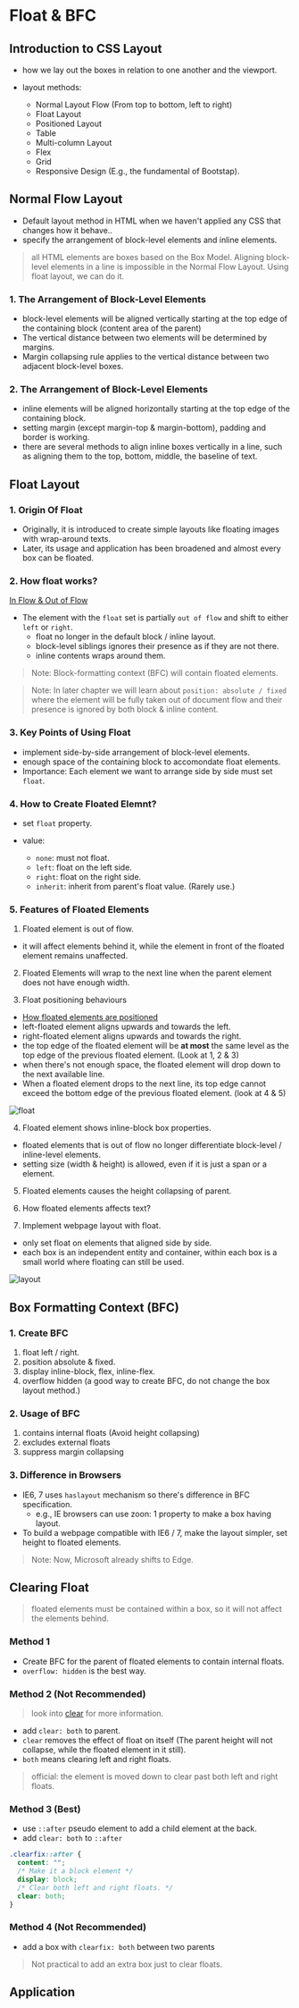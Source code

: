 # Float & BFC

## Introduction to CSS Layout

- how we lay out the boxes in relation to one another and the viewport.

- layout methods:
  - Normal Layout Flow (From top to bottom, left to right)
  - Float Layout
  - Positioned Layout
  - Table
  - Multi-column Layout
  - Flex
  - Grid
  - Responsive Design (E.g., the fundamental of Bootstap).

## Normal Flow Layout

- Default layout method in HTML when we haven't applied any CSS that changes how it behave..
- specify the arrangement of block-level elements and inline elements.

> all HTML elements are boxes based on the Box Model.
> Aligning block-level elements in a line is impossible in the Normal Flow Layout.
> Using float layout, we can do it.

### 1. The Arrangement of Block-Level Elements 

- block-level elements will be aligned vertically starting at the top edge of the containing block (content area of the parent)
- The vertical distance between two elements will be determined by margins.
- Margin collapsing rule applies to the vertical distance between two adjacent block-level boxes.

### 2. The Arrangement of Block-Level Elements 

- inline elements will be aligned horizontally starting at the top edge of the containing block.
- setting margin (except margin-top & margin-bottom), padding and border is working.
- there are several methods to align inline boxes vertically in a line, such as aligning them to the top, bottom, middle, the baseline of text.

## Float Layout

### 1. Origin Of Float

- Originally, it is introduced to create simple layouts like floating images with wrap-around texts.
- Later, its usage and application has been broadened and almost every box can be floated.

### 2. How float works?
[In Flow & Out of Flow](https://developer.mozilla.org/en-US/docs/Web/CSS/CSS_display/In_flow_and_out_of_flow)
- The element with the `float` set is partially `out of flow` and shift to either `left` or `right`.
  - float no longer in the default block / inline layout.
  - block-level siblings ignores their presence as if they are not there.
  - inline contents wraps around them.

> Note: Block-formatting context (BFC) will contain floated elements.

> Note: In later chapter we will learn about `position: absolute / fixed` where the element will be fully taken out of document flow and their presence is ignored by both block & inline content.

### 3. Key Points of Using Float

- implement side-by-side arrangement of block-level elements.
- enough space of the containing block to accomondate float elements.
- Importance: Each element we want to arrange side by side must set `float`.

### 4. How to Create Floated Elemnt?

- set `float` property.

- value:
  - `none`: must not float.
  - `left`: float on the left side.
  - `right`: float on the right side.
  - `inherit`: inherit from parent's float value. (Rarely use.)

### 5. Features of Floated Elements

1. Floated element is out of flow.

- it will affect elements behind it, while the element in front of the floated element remains unaffected.

2. Floated Elements will wrap to the next line when the parent element does not have enough width.


3. Float positioning behaviours
- [How floated elements are positioned](https://developer.mozilla.org/en-US/docs/Web/CSS/float?utm_source=chatgpt.com#how_floated_elements_are_positioned)
- left-floated element aligns upwards and towards the left.
- right-floated element aligns upwards and towards the right.
- the top edge of the floated element will be **at most** the same level as the top edge of the previous floated element. (Look at 1, 2 & 3)
- when there's not enough space, the floated element will drop down to the next available line.
- When a floated element drops to the next line, its top edge cannot exceed the bottom edge of the previous floated element. (look at 4 & 5)

![float](adherence.png)

4. Floated element shows inline-block box properties.
- floated elements that is out of flow no longer differentiate block-level / inline-level elements.
- setting size (width & height) is allowed, even if it is just a span or a element.

5. Floated elements causes the height collapsing of parent.

6. How floated elements affects text?


7. Implement webpage layout with float.

- only set float on elements that aligned side by side.
- each box is an independent entity and container, within each box is a small world where floating can still be used.

![layout](layout.png)

## Box Formatting Context (BFC)

### 1. Create BFC

1. float left / right.
2. position absolute & fixed.
3. display inline-block, flex, inline-flex.
4. overflow hidden (a good way to create BFC, do not change the box layout method.)

### 2. Usage of BFC

1. contains internal floats (Avoid height collapsing)
2. excludes external floats
3. suppress margin collapsing 

### 3. Difference in Browsers

- IE6, 7 uses `haslayout` mechanism so there's difference in BFC specification.
  - e.g., IE browsers can use zoon: 1 property to make a box having layout.
- To build a webpage compatible with IE6 / 7, make the layout simpler, set height to floated elements.

> Note: Now, Microsoft already shifts to Edge.

## Clearing Float

> floated elements must be contained within a box, so it will not affect the elements behind.

### Method 1

- Create BFC for the parent of floated elements to contain internal floats.
- `overflow: hidden` is the best way.

### Method 2 (Not Recommended)

> look into [clear](https://developer.mozilla.org/en-US/docs/Web/CSS/clear) for more information.

- add `clear: both` to parent.
- `clear` removes the effect of float on itself (The parent height will not collapse, while the floated element in it still).
- `both` means clearing left and right floats.
> official: the element is moved down to clear past both left and right floats.

### Method 3 (Best)
- use `::after` pseudo element to add a child element at the back.
- add `clear: both` to `::after`

```css
.clearfix::after {
  content: "";
  /* Make it a block element */
  display: block;
  /* Clear both left and right floats. */
  clear: both;
}
```

### Method 4 (Not Recommended)
- add a box with `clearfix: both` between two parents

> Not practical to add an extra box just to clear floats.
## Application
